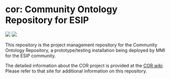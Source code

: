# cor: Community Ontology Repository for ESIP 
<a href="http://esipfed.org">![](http://badge.esipfed.org/testbed.svg?display=logo)</a> 
<a href="http://esipfed.org">![](http://badge.esipfed.org/semanticweb.svg?display=logo)</a>

This repository is the project management repository for the Community Ontology Repository, a prototype/testing installation being deployed by MMI for the ESIP community.

The detailed information about the COR project is provided at the [COR wiki](https://github.com/ESIPFed/cor/wiki). Please refer to that site for additional information on this repository.



